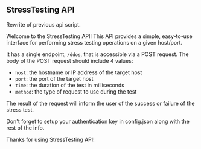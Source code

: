 ## StressTesting API
Rewrite of previous api script.

Welcome to the StressTesting API! This API provides a simple, easy-to-use interface for performing stress testing operations on a given host/port.

It has a single endpoint, `/ddos`, that is accessible via a POST request. The body of the POST request should include 4 values:

- `host`: the hostname or IP address of the target host
- `port`: the port of the target host
- `time`: the duration of the test in milliseconds
- `method`: the type of request to use during the test

The result of the request will inform the user of the success or failure of the stress test.

Don't forget to setup your authentication key in config.json along with the rest of the info.

Thanks for using StressTesting API!
